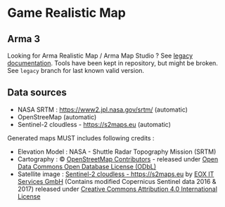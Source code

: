# Game Realistic Map

## Arma 3

Looking for Arma Realistic Map / Arma Map Studio ? See [legacy documentation](./docs/legacy.md).
Tools have been kept in repository, but might be broken. See `legacy` branch for last known valid version.


## Data sources

  - NASA SRTM : https://www2.jpl.nasa.gov/srtm/ (automatic)
  - OpenStreeMap (automatic)
  - Sentinel-2 cloudless - https://s2maps.eu (automatic)
  
Generated maps MUST includes following credits :
  - Elevation Model : NASA - Shuttle Radar Topography Mission (SRTM)
  - Cartography : © <a href="https://www.openstreetmap.org/copyright">OpenStreetMap Contributors</a> - released under <a href="https://opendatacommons.org/licenses/odbl/">Open Data Commons Open Database License (ODbL)</a> 
  - Satellite image : <a xmlns:dct="http://purl.org/dc/terms/" href="https://s2maps.eu" property="dct:title">Sentinel-2 cloudless - https://s2maps.eu</a> by <a xmlns:cc="http://creativecommons.org/ns#" href="https://eox.at" property="cc:attributionName" rel="cc:attributionURL">EOX IT Services GmbH</a> (Contains modified Copernicus Sentinel data 2016 &amp; 2017) released under <a rel="license" href="https://creativecommons.org/licenses/by/4.0/">Creative Commons Attribution 4.0 International License</a>
